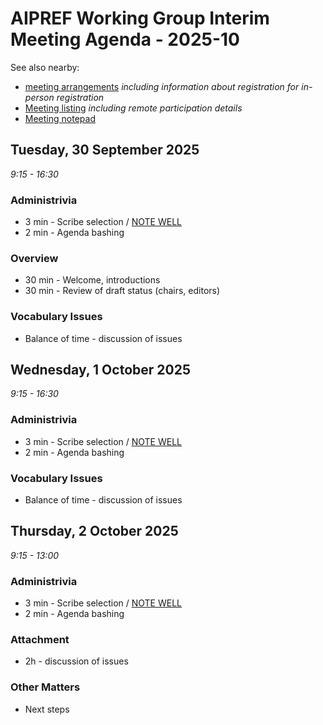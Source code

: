 # AIPREF Working Group Interim Meeting Agenda - 2025-10

See also nearby:

* [meeting arrangements](arrangements.md) _including information about registration for in-person registration_
* [Meeting listing](https://datatracker.ietf.org/wg/aipref/meetings/) _including remote participation details_
* [Meeting notepad](https://notes.ietf.org/Vc4ezWRkTMq2xcGF4MecWg)

## Tuesday, 30 September 2025

_9:15 - 16:30_

### Administrivia

*  3 min - Scribe selection / [NOTE WELL](https://www.ietf.org/about/note-well/)
*  2 min - Agenda bashing

### Overview

* 30 min - Welcome, introductions
* 30 min - Review of draft status (chairs, editors)

### Vocabulary Issues

* Balance of time - discussion of issues

## Wednesday, 1 October 2025

_9:15 - 16:30_

### Administrivia

*  3 min - Scribe selection / [NOTE WELL](https://www.ietf.org/about/note-well/)
*  2 min - Agenda bashing

### Vocabulary Issues

* Balance of time - discussion of issues

## Thursday, 2 October 2025

_9:15 - 13:00_

### Administrivia

*  3 min - Scribe selection / [NOTE WELL](https://www.ietf.org/about/note-well/)
*  2 min - Agenda bashing

### Attachment 

* 2h - discussion of issues

### Other Matters

* Next steps